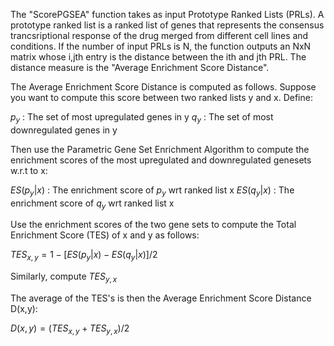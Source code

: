 The "ScorePGSEA" function takes as input Prototype Ranked Lists (PRLs). A prototype ranked list is a ranked list of genes that represents the consensus trancsriptional response of the drug merged from different cell lines and conditions. If the number of input PRLs is N, the function outputs an NxN matrix whose i,jth entry is the distance between the ith and jth PRL. The distance measure is the "Average Enrichment Score Distance". 

The Average Enrichment Score Distance is computed as follows. Suppose you want to compute this score between two ranked lists y and x. Define:

$p_y$ : The set of most upregulated genes in y
$q_y$ : The set of most downregulated genes in y

Then use the Parametric Gene Set Enrichment Algorithm to compute the enrichment scores of the most upregulated and downregulated genesets w.r.t to x:

$ES(p_y|x)$ : The enrichment score of $p_y$ wrt ranked list x
$ES(q_y|x)$ : The enrichment score of $q_y$ wrt ranked list x

Use the enrichment scores of the two gene sets to compute the Total Enrichment Score (TES) of x and y as follows:

$TES_{x,y}=1-[ES(p_y|x)-ES(q_y|x)]/2$

Similarly, compute $TES_{y,x}$

The average of the TES's is then the Average Enrichment Score Distance D(x,y):

$D(x,y)=(TES_{x,y}+TES_{y,x})/2$


